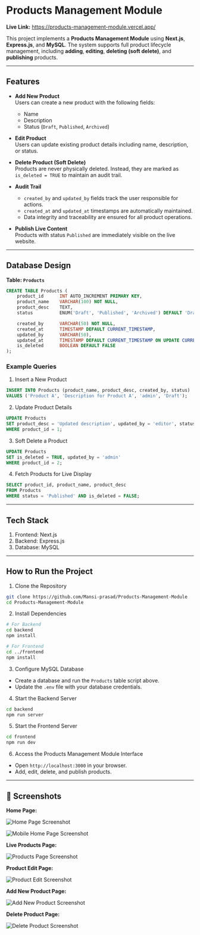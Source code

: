 # Products Management Module  

**Live Link:** https://products-management-module.vercel.app/

This project implements a **Products Management Module** using **Next.js**, **Express.js**, and **MySQL**. The system supports full product lifecycle management, including **adding**, **editing**, **deleting (soft delete)**, and **publishing** products.

---

## Features

- **Add New Product**  
  Users can create a new product with the following fields:
  - Name
  - Description
  - Status (`Draft`, `Published`, `Archived`)
  
- **Edit Product**  
  Users can update existing product details including name, description, or status.

- **Delete Product (Soft Delete)**  
  Products are never physically deleted. Instead, they are marked as `is_deleted = TRUE` to maintain an audit trail.

- **Audit Trail**  
  - `created_by` and `updated_by` fields track the user responsible for actions.  
  - `created_at` and `updated_at` timestamps are automatically maintained.  
  - Data integrity and traceability are ensured for all product operations.

- **Publish Live Content**  
  Products with status `Published` are immediately visible on the live website.

---

## Database Design

**Table: `Products`**

```sql
CREATE TABLE Products (
    product_id      INT AUTO_INCREMENT PRIMARY KEY,
    product_name    VARCHAR(100) NOT NULL,
    product_desc    TEXT,
    status          ENUM('Draft', 'Published', 'Archived') DEFAULT 'Draft',

    created_by      VARCHAR(50) NOT NULL,
    created_at      TIMESTAMP DEFAULT CURRENT_TIMESTAMP,
    updated_by      VARCHAR(50),
    updated_at      TIMESTAMP DEFAULT CURRENT_TIMESTAMP ON UPDATE CURRENT_TIMESTAMP,
    is_deleted      BOOLEAN DEFAULT FALSE
);
```

### Example Queries
1. Insert a New Product
```sql
INSERT INTO Products (product_name, product_desc, created_by, status)
VALUES ('Product A', 'Description for Product A', 'admin', 'Draft');
```

2. Update Product Details
```sql
UPDATE Products
SET product_desc = 'Updated description', updated_by = 'editor', status = 'Published'
WHERE product_id = 1;
```

3. Soft Delete a Product
```sql
UPDATE Products
SET is_deleted = TRUE, updated_by = 'admin'
WHERE product_id = 2;
```

4. Fetch Products for Live Display
```sql
SELECT product_id, product_name, product_desc
FROM Products
WHERE status = 'Published' AND is_deleted = FALSE;
```

---

## Tech Stack
1. Frontend: Next.js
2. Backend: Express.js
3. Database: MySQL

---

## How to Run the Project
1. Clone the Repository
```bash
git clone https://github.com/Mansi-prasad/Products-Management-Module
cd Products-Management-Module
```

2. Install Dependencies
```bash
# For Backend
cd backend
npm install

# For Frontend
cd ../frontend
npm install
```

3. Configure MySQL Database
 -  Create a database and run the `Products` table script above.
 - Update the `.env` file with your database credentials.

4. Start the Backend Server
```bash
cd backend
npm run server
```

5. Start the Frontend Server
```bash
cd frontend
npm run dev
```
6. Access the Products Management Module Interface
 - Open `http://localhost:3000` in your browser.
 - Add, edit, delete, and publish products.

---

## 📸 Screenshots

**Home Page:** 

![Home Page Screenshot](screenshots/home.png)

![Mobile Home Page Screenshot](screenshots/mobile-home.png)

**Live Products Page:**

![Products Page Screenshot](screenshots/products.png)

**Product Edit Page:**

![Product Edit Screenshot](screenshots/edit-products.png)

**Add New Product Page:**

![Add New Product Screenshot](screenshots/new-product.png)

**Delete Product Page:**

![Delete Product Screenshot](screenshots/delete-product.png)

